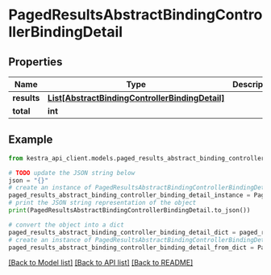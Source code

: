 # PagedResultsAbstractBindingControllerBindingDetail


## Properties

Name | Type | Description | Notes
------------ | ------------- | ------------- | -------------
**results** | [**List[AbstractBindingControllerBindingDetail]**](AbstractBindingControllerBindingDetail.md) |  | 
**total** | **int** |  | 

## Example

```python
from kestra_api_client.models.paged_results_abstract_binding_controller_binding_detail import PagedResultsAbstractBindingControllerBindingDetail

# TODO update the JSON string below
json = "{}"
# create an instance of PagedResultsAbstractBindingControllerBindingDetail from a JSON string
paged_results_abstract_binding_controller_binding_detail_instance = PagedResultsAbstractBindingControllerBindingDetail.from_json(json)
# print the JSON string representation of the object
print(PagedResultsAbstractBindingControllerBindingDetail.to_json())

# convert the object into a dict
paged_results_abstract_binding_controller_binding_detail_dict = paged_results_abstract_binding_controller_binding_detail_instance.to_dict()
# create an instance of PagedResultsAbstractBindingControllerBindingDetail from a dict
paged_results_abstract_binding_controller_binding_detail_from_dict = PagedResultsAbstractBindingControllerBindingDetail.from_dict(paged_results_abstract_binding_controller_binding_detail_dict)
```
[[Back to Model list]](../README.md#documentation-for-models) [[Back to API list]](../README.md#documentation-for-api-endpoints) [[Back to README]](../README.md)


